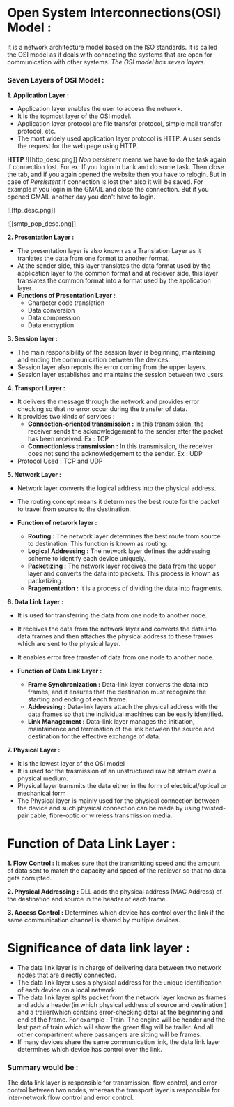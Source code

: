 # Open System Interconnections(OSI) Model :

It is a network architecture model based on the ISO standards. It is called the OSI model as it deals with connecting the systems that are open for communication with other systems. *The OSI model has seven layers*.

### Seven Layers of OSI Model :

**1. Application Layer :**
* Application layer enables the user to access the network.
* It is the topmost layer of the OSI model.
* Application layer protocol are file transfer protocol, simple mail transfer protocol, etc.
* The most widely used application layer protocol is HTTP. A user sends the request for the web page using HTTP.

**HTTP**
![[http_desc.png]]
*Non persistent* means we have to do the task again if connection lost. For ex: If you login in bank and do some task. Then close the tab, and if you  again opened the website then you have to relogin.
But in case of *Persisitent* if connection is lost then also it will be saved. For example if you login in the GMAIL and close the connection. But if you opened GMAIL another day you don't have to login.

![[ftp_desc.png]]


![[smtp_pop_desc.png]]

 **2. Presentation Layer :**
* The presentation layer is also known as a Translation Layer as it tranlates the data from one format to another format.
* At the sender side, this layer translates the data format used by the application layer to the common format and at reciever side, this layer translates the common format into a format used by the application layer.
* **Functions of Presentation Layer :**
	* Character code translation
	* Data conversion
	* Data compression
	* Data encryption

**3. Session layer :**
* The main responsibility of the session layer is beginning, maintaining and ending the communication between the devices.
* Session layer also reports the error coming from the upper layers.
* Session layer establishes and maintains the session between two users.

**4. Transport Layer :**
* It delivers the message through the network and provides error checking so that no error occur during the transfer of data.
* It provides two kinds of services :
	* **Connection-oriented transmission :** In this transmission, the receiver sends the acknowledgement to the sender after the packet has been received. Ex : TCP
	* **Connectionless transmission :** In this transmission, the receiver does not send the acknowledgement to the sender. Ex : UDP
* Protocol Used : TCP and UDP

**5. Network Layer :** 
* Network layer converts the logical address into the physical address.
* The routing concept means it determines the best route for the packet to travel from source to the destination.

* **Function of network layer :**
	* **Routing :** The network layer determines the best route from source to destination. This function is known as routing.
	* **Logical Addressing :** The network layer defines the addressing scheme to identify each device uniquely.
	* **Packetizing :** The network layer receives the data from the upper layer and converts the data into packets. This process is known as packetizing.
	* **Fragementation :** It is a process of dividing the data into fragments.

**6. Data Link Layer :**
* It is used for transferring the data from one node to another node.
* It receives the data from the network layer and converts the data into data frames and then attaches the physical address to these frames which are sent to the physical layer.
* It enables error free transfer of data from one node to another node.

* **Function of Data Link Layer :**
	* **Frame Synchronization :** Data-link layer converts the data into frames, and it ensures that the destination must recognize the starting and ending of each frame.
	* **Addressing :** Data-link layers attach the physical address with the data frames so that the individual machines can be easily identified.
	* **Link Management :** Data-link layer manages the initiation, maintainence and termination of the link between the source and destination for the effective exchange of data.

**7. Physical Layer :**
* It is the lowest layer of the OSI model
* It is used for the trasmission of an unstructured raw bit stream over a physical medium.
* Physical layer transmits the data either in the form of electrical/optical or mechanical form
* The Physical layer is mainly used for the physical connection between the device and such physical connection can be made by using twisted-pair cable, fibre-optic or wireless transmission media.






# Function of Data Link Layer :

**1. Flow Control :** It makes sure that the transmitting speed and the amount of data sent to match the capacity and speed of the reciever so that no data gets corrupted.

**2. Physical Addressing :** DLL adds the physical address (MAC Address) of the destination and source in the header of each frame.

**3. Access Control :** Determines which device has control over the link if the same communication channel is shared by multiple devices.


# Significance of data link layer :

* The data link layer is in charge of delivering data between two network nodes that are directly connected.
* The data link layer uses a physical address for the unique identification of each device on a local network.
* The data link layer splits packet  from the network layer known as frames and adds a header(in which physical address of source and destination ) and a trailer(which contains error-checking data) at the beginnning  and end of the frame. 
  For example : Train. The engine will be header and the last part of train which will show the green flag will be trailer. And all other compartment where passangers are sitting will be frames.
* If many devices share the same communication link, the data link layer determines which device has control over the link.

### Summary would be :
The data link layer is responsible for transmission, flow control, and error control between two nodes, whereas the transport layer is responsible for inter-network flow control and error control.